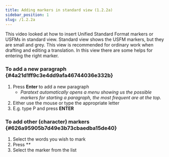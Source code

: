 ```yaml
---
title: Adding markers in standard view (1.2.2a)
sidebar_position: 1
slug: /1.2.2a
---
```




This video looked at how to insert Unified Standard Format markers or USFMs in standard view. Standard view shows the USFM markers, but they are small and grey. This view is recommended for ordinary work when drafting and editing a translation. In this view there are some helps for entering the right marker.


### To add a new paragraph[](https://manual.paratext.org/Video-summaries/Stage-1/USFM/1.2.2a#to-add-a-new-paragraph) {#4a21d1ff9c3e4dd9afa46744036e332b}

1. Press **Enter** to add a new paragraph
	- _Paratext automatically opens a menu showing us the possible markers for starting a paragraph, the most frequent are at the top_.
1. Either use the mouse or type the appropriate letter
1. E.g. type P and press **ENTER**

### To add other (character) markers[](https://manual.paratext.org/Video-summaries/Stage-1/USFM/1.2.2a#to-add-other-character-markers) {#626a95905b7d49e3b73cbaedba15de40}

1. Select the words you wish to mark
1. Press \**\**
1. Select the marker from the list
